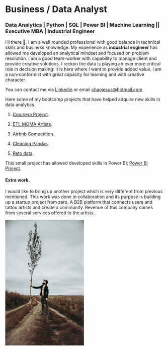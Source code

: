 
# Business / Data Analyst

### Data Analytics | Python | SQL | Power BI | Machine Learning || Executive MBA | Industrial Engineer

Hi there 👋. I am a well rounded professional with good balance in technical skills and business knowledge. My experience as 𝐢𝐧𝐝𝐮𝐬𝐭𝐫𝐢𝐚𝐥 𝐞𝐧𝐠𝐢𝐧𝐞𝐞𝐫 has allowed me developed an analytical mindset and focused on problem resolution. I am a good team-worker with capability to manage client and provide creative solutions. I reckon the data is playing an ever more critical role in decision making: it is here where I want to provide added value. I am a non-conformist with great capacity for learning and with creative character. 

You can contact me via [Linkedin](https://www.linkedin.com/in/jes%C3%BAs-chao-fern%C3%A1ndez-bb84265b/) or email chaojesus@hotmail.com 





Here some of my bootcamp projects that have helped adquire new skills in data analytics.

  1. [Coursera Project](https://github.com/jesuschao/Coursera_Project).

  2. [ETL MOMA Artists](https://github.com/jesuschao/ETL-MOMA-Artists).

  3. [Airbnb Competition](https://github.com/jesuschao/Airbnb-Competition).

  4. [Cleaning Pandas](https://github.com/jesuschao/data-cleaning-pandas).

  5. [Reto data](https://github.com/jesuschao/reto_data).


This small project has allowed developed skills in Power BI; [Power BI Project](https://github.com/jesuschao/Power-BI-Project).


#### Extra work.

I would like to bring up another project which is very different from previous mentioned. This work was done in collaboration and its purpose is building up a startup project from zero. A B2B platform that connects users and tattoo artists and create a community. Revenue of this company comes from several services offered to the artists.

<img src= "tattoo.jpg" width="250" height="400">

<!--
**jesuschao/jesuschao** is a ✨ _special_ ✨ repository because its `README.md` (this file) appears on your GitHub profile.

Here are some ideas to get you started:

- 🔭 I’m currently working on ...
- 🌱 I’m currently learning ...
- 👯 I’m looking to collaborate on ...
- 🤔 I’m looking for help with ...
- 💬 Ask me about ...
- 📫 How to reach me: ...
- 😄 Pronouns: ...
- ⚡ Fun fact: ...
-->
